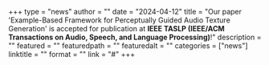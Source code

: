 +++
type = "news"
author = ""
date = "2024-04-12"
title = "Our paper 'Example-Based Framework for Perceptually Guided Audio Texture Generation' is accepted for publication at **IEEE TASLP (IEEE/ACM Transactions on Audio, Speech, and Language Processing)**!"
description = ""
featured = ""
featuredpath = ""
featuredalt = ""
categories = ["news"]
linktitle = ""
format = ""
link = "#"
+++